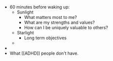 - 60 minutes before waking up:
	- Sunlight
		- What matters most to me?
		- What are my strengths and values?
		- How can I be uniquely valuable to others?
	- Starlight
		- Long term objectives
	-
-
- What [[ADHD]] people don't have.
